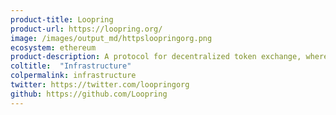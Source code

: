 ```yaml
---
product-title: Loopring
product-url: https://loopring.org/
image: /images/output_md/httpsloopringorg.png
ecosystem: ethereum
product-description: A protocol for decentralized token exchange, where traders have complete and total control of their crypto-assets. [Intreview with Daniel Wang, founder of Loopring Foundation](/loopring-protocol).
coltitle:  "Infrastructure"
colpermalink: infrastructure
twitter: https://twitter.com/loopringorg
github: https://github.com/Loopring
---
```


